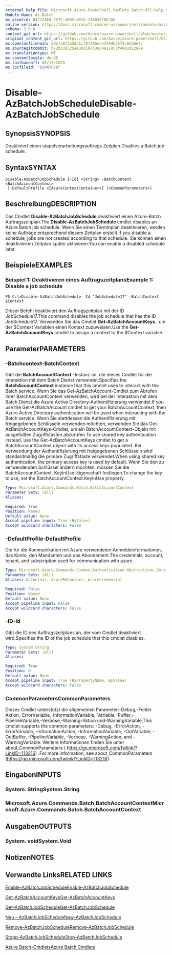 ```yaml
---
external help file: Microsoft.Azure.PowerShell.Cmdlets.Batch.dll-Help.xml
Module Name: Az.Batch
ms.assetid: B4737AE8-F57C-4B95-B81E-74802EF8E7AE
online version: https://docs.microsoft.com/en-us/powershell/module/az.batch/disable-azbatchjobschedule
schema: 2.0.0
content_git_url: https://github.com/Azure/azure-powershell/blob/master/src/Batch/Batch/help/Disable-AzBatchJobSchedule.md
original_content_git_url: https://github.com/Azure/azure-powershell/blob/master/src/Batch/Batch/help/Disable-AzBatchJobSchedule.md
ms.openlocfilehash: 59afa8f2ad5b1cf8739bece249d63574c8db6e4c
ms.sourcegitcommit: b72b338525ee302597b3a54a11453f4881d22689
ms.translationtype: MT
ms.contentlocale: de-DE
ms.lasthandoff: 08/13/2020
ms.locfileid: "93847879"
---
```

# <span data-ttu-id="4ea7e-101">Disable-AzBatchJobSchedule</span><span class="sxs-lookup"><span data-stu-id="4ea7e-101">Disable-AzBatchJobSchedule</span></span>

## <span data-ttu-id="4ea7e-102">Synopsis</span><span class="sxs-lookup"><span data-stu-id="4ea7e-102">SYNOPSIS</span></span>
<span data-ttu-id="4ea7e-103">Deaktiviert einen stapelverarbeitungsauftrags Zeitplan.</span><span class="sxs-lookup"><span data-stu-id="4ea7e-103">Disables a Batch job schedule.</span></span>

## <span data-ttu-id="4ea7e-104">Syntax</span><span class="sxs-lookup"><span data-stu-id="4ea7e-104">SYNTAX</span></span>

```
Disable-AzBatchJobSchedule [-Id] <String> -BatchContext <BatchAccountContext>
 [-DefaultProfile <IAzureContextContainer>] [<CommonParameters>]
```

## <span data-ttu-id="4ea7e-105">Beschreibung</span><span class="sxs-lookup"><span data-stu-id="4ea7e-105">DESCRIPTION</span></span>
<span data-ttu-id="4ea7e-106">Das Cmdlet **Disable-AzBatchJobSchedule** deaktiviert einen Azure-Batch Auftragszeitplan.</span><span class="sxs-lookup"><span data-stu-id="4ea7e-106">The **Disable-AzBatchJobSchedule** cmdlet disables an Azure Batch job schedule.</span></span>
<span data-ttu-id="4ea7e-107">Wenn Sie einen Terminplan deaktivieren, werden keine Aufträge entsprechend diesem Zeitplan erstellt.</span><span class="sxs-lookup"><span data-stu-id="4ea7e-107">If you disable a schedule, jobs are not created according to that schedule.</span></span>
<span data-ttu-id="4ea7e-108">Sie können einen deaktivierten Zeitplan später aktivieren.</span><span class="sxs-lookup"><span data-stu-id="4ea7e-108">You can enable a disabled schedule later.</span></span>

## <span data-ttu-id="4ea7e-109">Beispiele</span><span class="sxs-lookup"><span data-stu-id="4ea7e-109">EXAMPLES</span></span>

### <span data-ttu-id="4ea7e-110">Beispiel 1: Deaktivieren eines Auftragszeitplans</span><span class="sxs-lookup"><span data-stu-id="4ea7e-110">Example 1: Disable a job schedule</span></span>
```
PS C:\>Disable-AzBatchJobSchedule -Id "JobSchedule17" -BatchContext $Context
```

<span data-ttu-id="4ea7e-111">Dieser Befehl deaktiviert den Auftragszeitplan mit der ID JobSchedule17.</span><span class="sxs-lookup"><span data-stu-id="4ea7e-111">This command disables the job schedule that has the ID JobSchedule17.</span></span>
<span data-ttu-id="4ea7e-112">Verwenden Sie das Cmdlet **Get-AzBatchAccountKeys** , um der $Context Variablen einen Kontext zuzuweisen.</span><span class="sxs-lookup"><span data-stu-id="4ea7e-112">Use the **Get-AzBatchAccountKeys** cmdlet to assign a context to the $Context variable.</span></span>

## <span data-ttu-id="4ea7e-113">Parameter</span><span class="sxs-lookup"><span data-stu-id="4ea7e-113">PARAMETERS</span></span>

### <span data-ttu-id="4ea7e-114">-Batchcontext</span><span class="sxs-lookup"><span data-stu-id="4ea7e-114">-BatchContext</span></span>
<span data-ttu-id="4ea7e-115">Gibt die **BatchAccountContext** -Instanz an, die dieses Cmdlet für die Interaktion mit dem Batch Dienst verwendet.</span><span class="sxs-lookup"><span data-stu-id="4ea7e-115">Specifies the **BatchAccountContext** instance that this cmdlet uses to interact with the Batch service.</span></span>
<span data-ttu-id="4ea7e-116">Wenn Sie das Get-AzBatchAccount-Cmdlet zum Abrufen Ihrer BatchAccountContext verwenden, wird bei der Interaktion mit dem Batch Dienst die Azure Active Directory-Authentifizierung verwendet.</span><span class="sxs-lookup"><span data-stu-id="4ea7e-116">If you use the Get-AzBatchAccount cmdlet to get your BatchAccountContext, then Azure Active Directory authentication will be used when interacting with the Batch service.</span></span> <span data-ttu-id="4ea7e-117">Wenn Sie stattdessen die Authentifizierung mit freigegebenen Schlüsseln verwenden möchten, verwenden Sie das Get-AzBatchAccountKeys-Cmdlet, um ein BatchAccountContext-Objekt mit ausgefüllten Zugriffstasten abzurufen.</span><span class="sxs-lookup"><span data-stu-id="4ea7e-117">To use shared key authentication instead, use the Get-AzBatchAccountKeys cmdlet to get a BatchAccountContext object with its access keys populated.</span></span> <span data-ttu-id="4ea7e-118">Bei Verwendung der Authentifizierung mit freigegebenen Schlüsseln wird standardmäßig die primäre Zugriffstaste verwendet.</span><span class="sxs-lookup"><span data-stu-id="4ea7e-118">When using shared key authentication, the primary access key is used by default.</span></span> <span data-ttu-id="4ea7e-119">Wenn Sie den zu verwendenden Schlüssel ändern möchten, müssen Sie die BatchAccountContext. KeyInUse-Eigenschaft festlegen.</span><span class="sxs-lookup"><span data-stu-id="4ea7e-119">To change the key to use, set the BatchAccountContext.KeyInUse property.</span></span>

```yaml
Type: Microsoft.Azure.Commands.Batch.BatchAccountContext
Parameter Sets: (All)
Aliases:

Required: True
Position: Named
Default value: None
Accept pipeline input: True (ByValue)
Accept wildcard characters: False
```

### <span data-ttu-id="4ea7e-120">-DefaultProfile</span><span class="sxs-lookup"><span data-stu-id="4ea7e-120">-DefaultProfile</span></span>
<span data-ttu-id="4ea7e-121">Die für die Kommunikation mit Azure verwendeten Anmeldeinformationen, das Konto, den Mandanten und das Abonnement.</span><span class="sxs-lookup"><span data-stu-id="4ea7e-121">The credentials, account, tenant, and subscription used for communication with azure.</span></span>

```yaml
Type: Microsoft.Azure.Commands.Common.Authentication.Abstractions.Core.IAzureContextContainer
Parameter Sets: (All)
Aliases: AzContext, AzureRmContext, AzureCredential

Required: False
Position: Named
Default value: None
Accept pipeline input: False
Accept wildcard characters: False
```

### <span data-ttu-id="4ea7e-122">-ID</span><span class="sxs-lookup"><span data-stu-id="4ea7e-122">-Id</span></span>
<span data-ttu-id="4ea7e-123">Gibt die ID des Auftragszeitplans an, der vom Cmdlet deaktiviert wird.</span><span class="sxs-lookup"><span data-stu-id="4ea7e-123">Specifies the ID of the job schedule that this cmdlet disables.</span></span>

```yaml
Type: System.String
Parameter Sets: (All)
Aliases:

Required: True
Position: 0
Default value: None
Accept pipeline input: True (ByPropertyName, ByValue)
Accept wildcard characters: False
```

### <span data-ttu-id="4ea7e-124">CommonParameters</span><span class="sxs-lookup"><span data-stu-id="4ea7e-124">CommonParameters</span></span>
<span data-ttu-id="4ea7e-125">Dieses Cmdlet unterstützt die allgemeinen Parameter:-Debug,-Fehler Aktion,-ErrorVariable,-InformationVariable,-Variable,-Puffer,-PipelineVariable,-Verbose,-Warning-Aktion und-WarningVariable.</span><span class="sxs-lookup"><span data-stu-id="4ea7e-125">This cmdlet supports the common parameters: -Debug, -ErrorAction, -ErrorVariable, -InformationAction, -InformationVariable, -OutVariable, -OutBuffer, -PipelineVariable, -Verbose, -WarningAction, and -WarningVariable.</span></span> <span data-ttu-id="4ea7e-126">Weitere Informationen finden Sie unter about_CommonParameters ( https://go.microsoft.com/fwlink/?LinkID=113216) .</span><span class="sxs-lookup"><span data-stu-id="4ea7e-126">For more information, see about_CommonParameters (https://go.microsoft.com/fwlink/?LinkID=113216).</span></span>

## <span data-ttu-id="4ea7e-127">Eingaben</span><span class="sxs-lookup"><span data-stu-id="4ea7e-127">INPUTS</span></span>

### <span data-ttu-id="4ea7e-128">System. String</span><span class="sxs-lookup"><span data-stu-id="4ea7e-128">System.String</span></span>

### <span data-ttu-id="4ea7e-129">Microsoft.Azure.Commands.Batch.BatchAccountContext</span><span class="sxs-lookup"><span data-stu-id="4ea7e-129">Microsoft.Azure.Commands.Batch.BatchAccountContext</span></span>

## <span data-ttu-id="4ea7e-130">Ausgaben</span><span class="sxs-lookup"><span data-stu-id="4ea7e-130">OUTPUTS</span></span>

### <span data-ttu-id="4ea7e-131">System. void</span><span class="sxs-lookup"><span data-stu-id="4ea7e-131">System.Void</span></span>

## <span data-ttu-id="4ea7e-132">Notizen</span><span class="sxs-lookup"><span data-stu-id="4ea7e-132">NOTES</span></span>

## <span data-ttu-id="4ea7e-133">Verwandte Links</span><span class="sxs-lookup"><span data-stu-id="4ea7e-133">RELATED LINKS</span></span>

[<span data-ttu-id="4ea7e-134">Enable-AzBatchJobSchedule</span><span class="sxs-lookup"><span data-stu-id="4ea7e-134">Enable-AzBatchJobSchedule</span></span>](./Enable-AzBatchJobSchedule.md)

[<span data-ttu-id="4ea7e-135">Get-AzBatchAccountKeys</span><span class="sxs-lookup"><span data-stu-id="4ea7e-135">Get-AzBatchAccountKeys</span></span>](./Get-AzBatchAccountKey.md)

[<span data-ttu-id="4ea7e-136">Get-AzBatchJobSchedule</span><span class="sxs-lookup"><span data-stu-id="4ea7e-136">Get-AzBatchJobSchedule</span></span>](./Get-AzBatchJobSchedule.md)

[<span data-ttu-id="4ea7e-137">Neu – AzBatchJobSchedule</span><span class="sxs-lookup"><span data-stu-id="4ea7e-137">New-AzBatchJobSchedule</span></span>](./New-AzBatchJobSchedule.md)

[<span data-ttu-id="4ea7e-138">Remove-AzBatchJobSchedule</span><span class="sxs-lookup"><span data-stu-id="4ea7e-138">Remove-AzBatchJobSchedule</span></span>](./Remove-AzBatchJobSchedule.md)

[<span data-ttu-id="4ea7e-139">Stopp-AzBatchJobSchedule</span><span class="sxs-lookup"><span data-stu-id="4ea7e-139">Stop-AzBatchJobSchedule</span></span>](./Stop-AzBatchJobSchedule.md)

[<span data-ttu-id="4ea7e-140">Azure Batch-Cmdlets</span><span class="sxs-lookup"><span data-stu-id="4ea7e-140">Azure Batch Cmdlets</span></span>](/powershell/module/az.batch)


